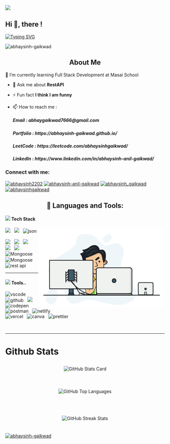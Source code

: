 ![](https://raw.githubusercontent.com/halfrost/halfrost/master/icons/header_.png)
<h2 >Hi 👋, there !</h2>
     <div ><a href="https://git.io/typing-svg"><img src="https://readme-typing-svg.demolab.com?font=Fira+Code&pause=1000&width=435&lines=I+am+a+Node.js+Backend+Developer.;Committed+to+continous+learning." alt="Typing SVG" /></a></div>
  
<div>
<p align="left"> <img src="https://komarev.com/ghpvc/?username=abhaysinh-gaikwad&label=Profile%20views&color=0e75b6&style=flat" alt="abhaysinh-gaikwad" /> </p>

<div>
<h2 align="center"> About Me </h2>
🌱 I’m currently learning Full Stack Development at Masai School


- 💬 Ask me about **RestAPI**
- ⚡ Fun fact **I think I am funny**
- 📫 How to reach me : 
  <h5>Email : <span>abhaygaikwad7666@gmail.com</span></h5>

  <h5>Portfolio : https://abhaysinh-gaikwad.github.io/</h5>
  
  <h5>LeetCode : https://leetcode.com/abhaysinhgaikwad/</h5>

  <h5>LinkedIn : https://www.linkedin.com/in/abhaysinh-anil-gaikwad/</h5>
<div aling="center">

<h3 align="left">Connect with me:</h3>
<p align="left">
<a href="https://twitter.com/abhaysinh2202" target="blank"><img align="center" src="https://raw.githubusercontent.com/rahuldkjain/github-profile-readme-generator/master/src/images/icons/Social/twitter.svg" alt="abhaysinh2202" height="30" width="40" /></a>
<a href="https://linkedin.com/in/abhaysinh-anil-gaikwad" target="blank"><img align="center" src="https://raw.githubusercontent.com/rahuldkjain/github-profile-readme-generator/master/src/images/icons/Social/linked-in-alt.svg" alt="abhaysinh-anil-gaikwad" height="30" width="40" /></a>
<a href="https://instagram.com/abhaysinh_gaikwad" target="blank"><img align="center" src="https://raw.githubusercontent.com/rahuldkjain/github-profile-readme-generator/master/src/images/icons/Social/instagram.svg" alt="abhaysinh_gaikwad" height="30" width="40" /></a>
<a href="https://www.leetcode.com/abhaysinhgaikwad" target="blank"><img align="center" src="https://raw.githubusercontent.com/rahuldkjain/github-profile-readme-generator/master/src/images/icons/Social/leet-code.svg" alt="abhaysinhgaikwad" height="30" width="40" /></a>
</p>


<h2 align="center">🚀 Languages and Tools: </h2>
 
<h4><img src="https://media.giphy.com/media/iY8CRBdQXODJSCERIr/giphy.gif" width="30px">&nbsp;Tech Stack</h4>
 <img align="right" alt="Coding" width="400" src="https://github.com/Saurabh8657/Saurabh8657/blob/main/hadder.gif">
<p>
 <img src="https://img.shields.io/badge/html5%20-%23e34f26.svg?&style=for-the-badge&logo=html5&logoColor=white" />&nbsp;&nbsp;
 <img src="https://img.shields.io/badge/css3%20-%231572B6.svg?&style=for-the-badge&logo=css3&logoColor=white" />&nbsp;&nbsp;
<img src="https://img.shields.io/badge/Node.js-43853D?style=for-the-badge&logo=node.js&logoColor=white" alt="json" />&nbsp;&nbsp;
 <br/>
<img src="https://img.shields.io/badge/express.js-%23404d59.svg?style=for-the-badge&logo=express&logoColor=%2361DAFB" />&nbsp;&nbsp;
<img src="https://img.shields.io/badge/MongoDB-%234ea94b.svg?style=for-the-badge&logo=mongodb&logoColor=white" />&nbsp;&nbsp;
<img src="https://img.shields.io/badge/NPM-%23000000.svg?style=for-the-badge&logo=npm&logoColor=white" />&nbsp;&nbsp;
<br/>
<img src="https://img.shields.io/badge/javascript%20-%23F7DF1.svg?&style=for-the-badge&logo=javascript&logoColor=white" />&nbsp;&nbsp;
<img src="https://img.shields.io/badge/bootstrap-%23563D7C.svg?style=for-the-badge&logo=bootstrap&logoColor=white" />&nbsp;&nbsp;
<img src="https://img.shields.io/badge/SQL-4EA94B?style=for-the-badge&logo=Mongoose&logoColor=white" alt="Mongoose"/>
<!-- <img src="https://img.shields.io/badge/mui-%231572B6.svg?style=for-the-badge&logo=mui&logoColor=white" />&nbsp;&nbsp; -->
 <br/>
 <img src="https://img.shields.io/badge/Mongoose-%23000000.svg?style=for-the-badge&logo=flask&logoColor=white" align="center" alt="Mongoose"/>
  <img src="https://img.shields.io/badge/rest api-%23323330.svg?style=for-the-badge&logo=express&logoColor=white" align="center" alt="rest api"/>
<br/>
</p>
<hr>
 
<h4><img src="https://media.giphy.com/media/iY8CRBdQXODJSCERIr/giphy.gif" width="30px">&nbsp;Tools..</h4>
<p>
  <img src="https://img.shields.io/badge/VSCode-0078D4?style=for-the-badge&logo=visual%20studio%20code&logoColor=white" alt="vscode" />&nbsp;&nbsp;
  <img src="https://img.shields.io/badge/GitHub-100000?style=for-the-badge&logo=github&logoColor=white" alt="github"/>&nbsp;&nbsp;
  <img src="https://img.shields.io/badge/Git%20-%23F7DF1E.svg?&style=for-the-badge&color=blue&logo=Git&logoColor=white" />&nbsp;&nbsp;
 <br/>
 <img src="https://img.shields.io/badge/Codepen-000000?style=for-the-badge&logo=codepen&logoColor=white" alt="codepen" />&nbsp;&nbsp;
 <img src="https://img.shields.io/badge/Postman-FF6C37?style=for-the-badge&logo=Postman&logoColor=white" alt="postman"/>&nbsp;&nbsp;
 <img src="https://img.shields.io/badge/Netlify-00C7B7?style=for-the-badge&logo=netlify&logoColor=white" alt="netlify" />&nbsp;&nbsp;
  <br/>
  <img src="https://img.shields.io/badge/Vercel-000000?style=for-the-badge&logo=vercel&logoColor=white" alt="vercel" />&nbsp;&nbsp;
  <img src="https://img.shields.io/badge/Canva-%2300C4CC.svg?&style=for-the-badge&logo=Canva&logoColor=white" alt="canva" />&nbsp;&nbsp;
  <img src="https://img.shields.io/badge/prettier-1A2C34?style=for-the-badge&logo=prettier&logoColor=F7BA3E" alt="prettier" />&nbsp;&nbsp;
</p>

</div>
<br/>
<hr>


<h1>Github Stats</h1>
<div class="statistics_container container grid" style="display: flex; flex-direction: column; justify-content: center; align-items: center; gap: 20px;">
    <img id="github-stats-card"
         src="https://github-readme-stats.vercel.app/api?username=abhaysinh-gaikwad"
         alt="GitHub Stats Card"
         style="margin: 10px 0;">

<img id="github-top-langs"
         src="https://github-readme-stats.vercel.app/api/top-langs/?username=abhaysinh-gaikwad&langs_count=4&theme=city_light&include_all_commits=true&count_private=true&layout=compact"
         alt="GitHub Top Languages"
         style="margin: 10px 0;">

<img id="github-streak-stats"
         src="https://github-readme-streak-stats.herokuapp.com/?user=abhaysinh-gaikwad&ring=5094f0&currStreakLabel=5094f0&fire=5094f0&theme=city_light"
         alt="GitHub Streak Stats"
         style="margin: 10px 0;">
         
</div>




<p align="left"> <a href="https://github.com/ryo-ma/github-profile-trophy"><img src="https://github-profile-trophy.vercel.app/?username=abhaysinh-gaikwad" alt="abhaysinh-gaikwad" /></a> </p>

